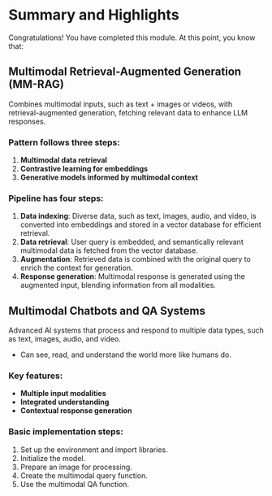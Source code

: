 # Summary and Highlights

Congratulations! You have completed this module. At this point, you know that: 

## Multimodal Retrieval-Augmented Generation (MM-RAG)

Combines multimodal inputs, such as text + images or videos, with retrieval-augmented generation, fetching relevant data to enhance LLM responses.

### Pattern follows three steps: 

1. **Multimodal data retrieval**
2. **Contrastive learning for embeddings**
3. **Generative models informed by multimodal context**

### Pipeline has four steps:

1. **Data indexing**: Diverse data, such as text, images, audio, and video, is converted into embeddings and stored in a vector database for efficient retrieval.
2. **Data retrieval**: User query is embedded, and semantically relevant multimodal data is fetched from the vector database.
3. **Augmentation**: Retrieved data is combined with the original query to enrich the context for generation.
4. **Response generation**: Multimodal response is generated using the augmented input, blending information from all modalities.

## Multimodal Chatbots and QA Systems

Advanced AI systems that process and respond to multiple data types, such as text, images, audio, and video.

- Can see, read, and understand the world more like humans do.

### Key features: 

- **Multiple input modalities**
- **Integrated understanding**
- **Contextual response generation**

### Basic implementation steps: 

1. Set up the environment and import libraries.
2. Initialize the model.
3. Prepare an image for processing.
4. Create the multimodal query function.
5. Use the multimodal QA function.

